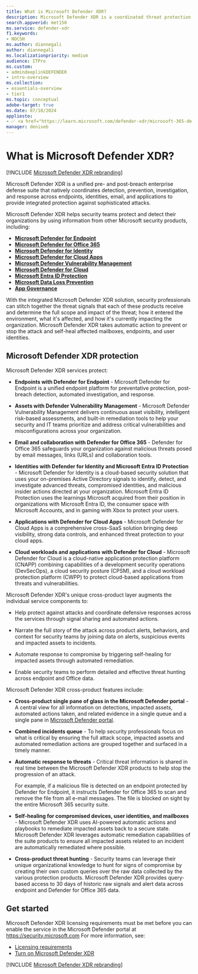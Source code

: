 ```yaml
---
title: What is Microsoft Defender XDR?
description: Microsoft Defender XDR is a coordinated threat protection solution designed to protect devices, identity, data, and applications.
search.appverid: met150
ms.service: defender-xdr
f1.keywords:
- NOCSH
ms.author: diannegali
author: diannegali
ms.localizationpriority: medium
audience: ITPro
ms.custom: 
- admindeeplinkDEFENDER
- intro-overview
ms.collection:
- essentials-overview
- tier1
ms.topic: conceptual
adobe-target: true
ms.date: 07/18/2024
appliesto:
- ✅ <a href="https://learn.microsoft.com/defender-xdr/microsoft-365-defender" target="_blank">Microsoft Defender XDR</a>
manager: deniseb
---
```


# What is Microsoft Defender XDR?

[!INCLUDE [Microsoft Defender XDR rebranding](../includes/microsoft-defender.md)]

Microsoft Defender XDR is a unified pre- and post-breach enterprise defense suite that natively coordinates detection, prevention, investigation, and response across endpoints, identities, email, and applications to provide integrated protection against sophisticated attacks.

Microsoft Defender XDR helps security teams protect and detect their organizations by using information from other Microsoft security products, including:

- [**Microsoft Defender for Endpoint**](/defender-endpoint/microsoft-defender-endpoint)
- [**Microsoft Defender for Office 365**](/defender-office-365/mdo-about#defender-for-office-365-plan-1-vs-plan-2-cheat-sheet)
- [**Microsoft Defender for Identity**](/defender-for-identity/what-is)
- [**Microsoft Defender for Cloud Apps**](/defender-cloud-apps/what-is-defender-for-cloud-apps)
- [**Microsoft Defender Vulnerability Management**](/defender-vulnerability-management/defender-vulnerability-management)
- [**Microsoft Defender for Cloud**](/defender-for-cloud/defender-for-cloud-introduction)
- [**Microsoft Entra ID Protection**](/azure/active-directory/identity-protection/overview-identity-protection)
- [**Microsoft Data Loss Prevention**](/microsoft-365/compliance/dlp-learn-about-dlp)
- [**App Governance**](/defender-cloud-apps/app-governance-manage-app-governance)

With the integrated Microsoft Defender XDR solution, security professionals can stitch together the threat signals that each of these products receive and determine the full scope and impact of the threat; how it entered the environment, what it's affected, and how it's currently impacting the organization. Microsoft Defender XDR takes automatic action to prevent or stop the attack and self-heal affected mailboxes, endpoints, and user identities.

<a name='microsoft-365-defender-protection'></a>

## Microsoft Defender XDR protection

Microsoft Defender XDR services protect:

- **Endpoints with Defender for Endpoint** - Microsoft Defender for Endpoint is a unified endpoint platform for preventative protection, post-breach detection, automated investigation, and response.

- **Assets with Defender Vulnerability Management** - Microsoft Defender Vulnerability Management delivers continuous asset visibility, intelligent risk-based assessments, and built-in remediation tools to help your security and IT teams prioritize and address critical vulnerabilities and misconfigurations across your organization.

- **Email and collaboration with Defender for Office 365** - Defender for Office 365 safeguards your organization against malicious threats posed by email messages, links (URLs) and collaboration tools.

- **Identities with  Defender for Identity and Microsoft Entra ID Protection** - Microsoft Defender for Identity is a cloud-based security solution that uses your on-premises Active Directory signals to identify, detect, and investigate advanced threats, compromised identities, and malicious insider actions directed at your organization. Microsoft Entra ID Protection uses the learnings Microsoft acquired from their position in organizations with Microsoft Entra ID, the consumer space with Microsoft Accounts, and in gaming with Xbox to protect your users.

- **Applications with Defender for Cloud Apps** - Microsoft Defender for Cloud Apps is a comprehensive cross-SaaS solution bringing deep visibility, strong data controls, and enhanced threat protection to your cloud apps.

- **Cloud workloads and applications** **with Defender for Cloud** - Microsoft Defender for Cloud is a cloud-native application protection platform (CNAPP) combining capabilities of a development security operations (DevSecOps), a cloud security posture (CPSM), and a cloud workload protection platform (CWPP) to protect cloud-based applications from threats and vulnerabilities.

Microsoft Defender XDR's unique cross-product layer augments the individual service components to:

- Help protect against attacks and coordinate defensive responses across the services through signal sharing and automated actions.

- Narrate the full story of the attack across product alerts, behaviors, and context for security teams by joining data on alerts, suspicious events and impacted assets to incidents.

- Automate response to compromise by triggering self-healing for impacted assets through automated remediation.

- Enable security teams to perform detailed and effective threat hunting across endpoint and Office data.

Microsoft Defender XDR cross-product features include:

- **Cross-product single pane of glass in the Microsoft Defender portal** - A central view for all information on detections, impacted assets, automated actions taken, and related evidence in a single queue and a single pane in <a href="https://go.microsoft.com/fwlink/p/?linkid=2077139" target="_blank">Microsoft Defender portal</a>. 

- **Combined incidents queue** - To help security professionals focus on what is critical by ensuring the full attack scope, impacted assets and automated remediation actions are grouped together and surfaced in a timely manner. 

- **Automatic response to threats** - Critical threat information is shared in real time between the Microsoft Defender XDR products to help stop the progression of an attack. 

   For example, if a malicious file is detected on an endpoint protected by Defender for Endpoint, it instructs Defender for Office 365 to scan and remove the file from all e-mail messages. The file is blocked on sight by the entire Microsoft 365 security suite.

- **Self-healing for compromised devices, user identities, and mailboxes** - Microsoft Defender XDR uses AI-powered automatic actions and playbooks to remediate impacted assets back to a secure state. Microsoft Defender XDR leverages automatic remediation capabilities of the suite products to ensure all impacted assets related to an incident are automatically remediated where possible.

- **Cross-product threat hunting** - Security teams can leverage their unique organizational knowledge to hunt for signs of compromise by creating their own custom queries over the raw data collected by the various protection products. Microsoft Defender XDR provides query-based access to 30 days of historic raw signals and alert data across endpoint and Defender for Office 365 data.

## Get started

Microsoft Defender XDR licensing requirements must be met before you can enable the service in the Microsoft Defender portal at <a href="https://go.microsoft.com/fwlink/p/?linkid=2077139" target="_blank"><https://security.microsoft.com></a> For more information, see:

- [Licensing requirements](prerequisites.md#licensing-requirements)
- [Turn on Microsoft Defender XDR](m365d-enable.md)


[!INCLUDE [Microsoft Defender XDR rebranding](../includes/defender-m3d-techcommunity.md)]
